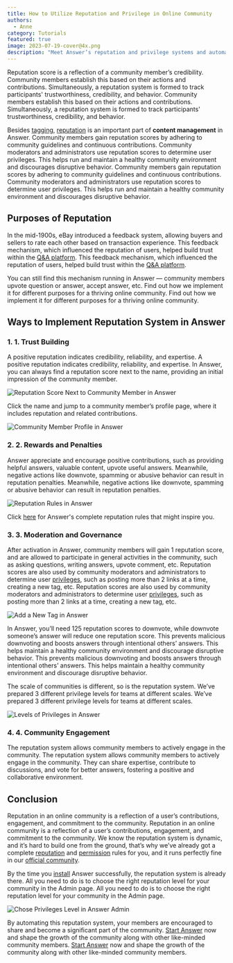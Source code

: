 ```yaml
---
title: How to Utilize Reputation and Privilege in Online Community
authors:
  - Anne
category: Tutorials
featured: true
image: 2023-07-19-cover@4x.png
description: "Meet Answer’s reputation and privilege systems and automate them for efficient community content management."
---
```


Reputation score is a reflection of a community member’s credibility. Community members establish this based on their actions and contributions. Simultaneously, a reputation system is formed to track participants' trustworthiness, credibility, and behavior. Community members establish this based on their actions and contributions. Simultaneously, a reputation system is formed to track participants' trustworthiness, credibility, and behavior.

Besides [tagging](../2023-07-11-the-what-why-using-tags-for-online-community/index.md), [reputation](https://answer.apache.org/docs/recipes/contents/reputation) is an important part of **content management** in Answer. Community members gain reputation scores by adhering to community guidelines and continuous contributions. Community moderators and administrators use reputation scores to determine user privileges. This helps run and maintain a healthy community environment and discourages disruptive behavior. Community members gain reputation scores by adhering to community guidelines and continuous contributions. Community moderators and administrators use reputation scores to determine user privileges. This helps run and maintain a healthy community environment and discourages disruptive behavior.

## Purposes of Reputation

In the mid-1900s, eBay introduced a feedback system, allowing buyers and sellers to rate each other based on transaction experience. This feedback mechanism, which influenced the reputation of users, helped build trust within the [Q&A platform](../2023-05-12-what-is-q-and-a-platform-and-how-to-use-it/index.md). This feedback mechanism, which influenced the reputation of users, helped build trust within the [Q&A platform](../2023-05-12-what-is-q-and-a-platform-and-how-to-use-it/index.md).

You can still find this mechanism running in Answer — community members upvote question or answer, accept answer, etc. Find out how we implement it for different purposes for a thriving online community. Find out how we implement it for different purposes for a thriving online community.

## Ways to Implement Reputation System in Answer

### 1. 1. Trust Building

A positive reputation indicates credibility, reliability, and expertise. A positive reputation indicates credibility, reliability, and expertise. In Answer, you can always find a reputation score next to the name, providing an initial impression of the community member.

![Reputation Score Next to Community Member in Answer](TrustBuilding1.png)

Click the name and jump to a community member’s profile page, where it includes reputation and related contributions.

![Community Member Profile in Answer](TrustBuilding2.png)

### 2. 2. Rewards and Penalties

Answer appreciate and encourage positive contributions, such as providing helpful answers, valuable content, upvote useful answers. Meanwhile, negative actions like downvote, spamming or abusive behavior can result in reputation penalties. Meanwhile, negative actions like downvote, spamming or abusive behavior can result in reputation penalties.

![Reputation Rules in Answer](RewardsandPenalties.png)

Click [here](https://answer.apache.org/docs/recipes/contents/reputation) for Answer's complete reputation rules that might inspire you.

### 3. 3. Moderation and Governance

After activation in Answer, community members will gain 1 reputation score, and are allowed to participate in general activities in the community, such as asking questions, writing answers, upvote comment, etc. Reputation scores are also used by community moderators and administrators to determine user [privileges](https://answer.apache.org/docs/recipes/contents/permission), such as posting more than 2 links at a time, creating a new tag, etc. Reputation scores are also used by community moderators and administrators to determine user [privileges](https://answer.apache.org/docs/recipes/contents/permission), such as posting more than 2 links at a time, creating a new tag, etc.

![Add a New Tag in Answer](AddaNewTag.png)

In Answer, you’ll need 125 reputation scores to downvote, while downvote someone’s answer will reduce one reputation score. This prevents malicious downvoting and boosts answers through intentional others’ answers. This helps maintain a healthy community environment and discourage disruptive behavior. This prevents malicious downvoting and boosts answers through intentional others’ answers. This helps maintain a healthy community environment and discourage disruptive behavior.

The scale of communities is different, so is the reputation system. We’ve prepared 3 different privilege levels for teams at different scales. We’ve prepared 3 different privilege levels for teams at different scales.

![Levels of Privileges in Answer](LevelsofPrivileges.png)

### 4. 4. Community Engagement

The reputation system allows community members to actively engage in the community. The reputation system allows community members to actively engage in the community. They can share expertise, contribute to discussions, and vote for better answers, fostering a positive and collaborative environment.

## Conclusion

Reputation in an online community is a reflection of a user’s contributions, engagement, and commitment to the community. Reputation in an online community is a reflection of a user’s contributions, engagement, and commitment to the community. We know the reputation system is dynamic, and it’s hard to build one from the ground, that’s why we’ve already got a complete [reputation](https://answer.apache.org/docs/recipes/contents/reputation) and [permission](https://answer.apache.org/docs/recipes/contents/permission) rules for you, and it runs perfectly fine in our [official community](https://meta.answer.dev/).

By the time you [install](https://answer.apache.org/docs/installation) Answer successfully, the reputation system is already there. All you need to do is to choose the right reputation level for your community in the Admin page. All you need to do is to choose the right reputation level for your community in the Admin page.

![Chose Privileges Level in Answer Admin](PrivilegesLevel.png)

By automating this reputation system, your members are encouraged to share and become a significant part of the community. [Start Answer](https://answer.apache.org/docs/) now and shape the growth of the community along with other like-minded community members. [Start Answer](https://answer.apache.org/docs/) now and shape the growth of the community along with other like-minded community members.
